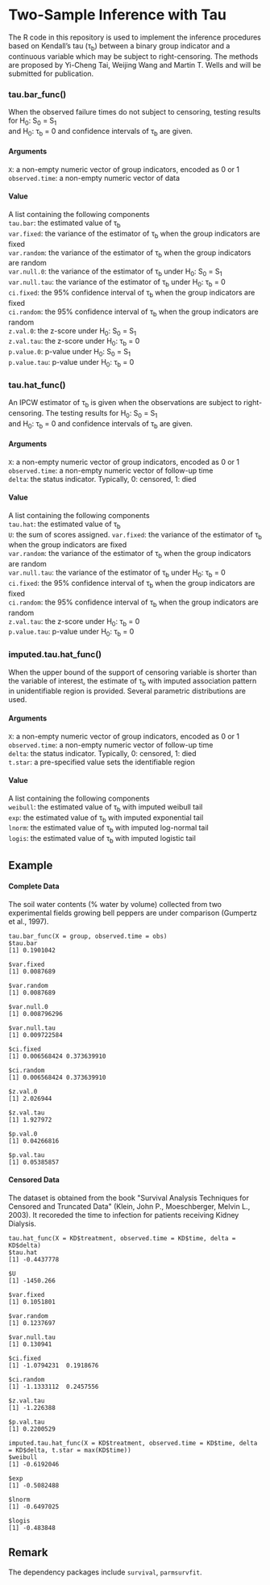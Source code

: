 # Two-Sample Inference with Tau

The R code in this repository is used to implement the inference procedures based on Kendall’s tau (&tau;<sub>b</sub>) between a binary group indicator and a continuous variable which may be subject to right-censoring. The methods are proposed by Yi-Cheng Tai, Weijing Wang and Martin T. Wells and will be submitted for publication. <br>

### tau.bar_func()
When the observed failure times do not subject to censoring, testing results for H<sub>0</sub>: S<sub>0</sub> = S<sub>1</sub> <br> and H<sub>0</sub>: &tau;<sub>b</sub> = 0 and confidence intervals of &tau;<sub>b</sub> are given. <br>

#### Arguments
`X`: a non-empty numeric vector of group indicators, encoded as 0 or 1 <br>
`observed.time`: a non-empty numeric vector of data <br>

#### Value
A list containing the following components <br>
`tau.bar`: the estimated value of &tau;<sub>b</sub> <br>
`var.fixed`: the variance of the estimator of &tau;<sub>b</sub> when the group indicators are fixed <br>
`var.random`: the variance of the estimator of &tau;<sub>b</sub> when the group indicators are random <br>
`var.null.0`: the variance of the estimator of &tau;<sub>b</sub> under H<sub>0</sub>: S<sub>0</sub> = S<sub>1</sub> <br>
`var.null.tau`: the variance of the estimator of &tau;<sub>b</sub> under H<sub>0</sub>: &tau;<sub>b</sub> = 0 <br>
`ci.fixed`: the 95% confidence interval of &tau;<sub>b</sub> when the group indicators are fixed <br>
`ci.random`: the 95% confidence interval of &tau;<sub>b</sub> when the group indicators are random <br>
`z.val.0`: the z-score under H<sub>0</sub>: S<sub>0</sub> = S<sub>1</sub> <br>
`z.val.tau`: the z-score under H<sub>0</sub>: &tau;<sub>b</sub> = 0 <br>
`p.value.0`: p-value under H<sub>0</sub>: S<sub>0</sub> = S<sub>1</sub> <br>
`p.value.tau`: p-value under H<sub>0</sub>: &tau;<sub>b</sub> = 0 <br>

### tau.hat_func()
An IPCW estimator of &tau;<sub>b</sub> is given when the observations are subject to right-censoring. The testing results for H<sub>0</sub>: S<sub>0</sub> = S<sub>1</sub> <br> and H<sub>0</sub>: &tau;<sub>b</sub> = 0 and confidence intervals of &tau;<sub>b</sub> are given.

#### Arguments
`X`: a non-empty numeric vector of group indicators, encoded as 0 or 1 <br>
`observed.time`: a non-empty numeric vector of follow-up time <br>
`delta`: the status indicator. Typically, 0: censored, 1: died <br>

#### Value
A list containing the following components <br>
`tau.hat`: the estimated value of &tau;<sub>b</sub> <br>
`U`: the sum of scores assigned.
`var.fixed`: the variance of the estimator of &tau;<sub>b</sub> when the group indicators are fixed <br>
`var.random`: the variance of the estimator of &tau;<sub>b</sub> when the group indicators are random <br>
`var.null.tau`: the variance of the estimator of &tau;<sub>b</sub> under H<sub>0</sub>: &tau;<sub>b</sub> = 0 <br>
`ci.fixed`: the 95% confidence interval of &tau;<sub>b</sub> when the group indicators are fixed <br>
`ci.random`: the 95% confidence interval of &tau;<sub>b</sub> when the group indicators are random <br>
`z.val.tau`: the z-score under H<sub>0</sub>: &tau;<sub>b</sub> = 0 <br>
`p.value.tau`: p-value under H<sub>0</sub>: &tau;<sub>b</sub> = 0 <br>

### imputed.tau.hat_func()
When the upper bound of the support of censoring variable is shorter than the variable of interest, the estimate of &tau;<sub>b</sub> with imputed association pattern in unidentifiable region is provided. Several parametric distributions are used. <br>

#### Arguments
`X`: a non-empty numeric vector of group indicators, encoded as 0 or 1 <br>
`observed.time`: a non-empty numeric vector of follow-up time <br>
`delta`: the status indicator. Typically, 0: censored, 1: died <br>
`t.star`: a pre-specified value sets the identifiable region <br>

#### Value
A list containing the following components <br>
`weibull`: the estimated value of &tau;<sub>b</sub> with imputed weibull tail <br>
`exp`: the estimated value of &tau;<sub>b</sub> with imputed exponential tail <br>
`lnorm`: the estimated value of &tau;<sub>b</sub> with imputed log-normal tail <br>
`logis`: the estimated value of &tau;<sub>b</sub> with imputed logistic tail <br>

## Example
#### Complete Data
The soil water contents (% water by volume) collected from two experimental fields growing bell peppers are under comparison (Gumpertz et al., 1997).

```
tau.bar_func(X = group, observed.time = obs)
$tau.bar
[1] 0.1901042

$var.fixed
[1] 0.0087689

$var.random
[1] 0.0087689

$var.null.0
[1] 0.008796296

$var.null.tau
[1] 0.009722584

$ci.fixed
[1] 0.006568424 0.373639910

$ci.random
[1] 0.006568424 0.373639910

$z.val.0
[1] 2.026944

$z.val.tau
[1] 1.927972

$p.val.0
[1] 0.04266816

$p.val.tau
[1] 0.05385857
```

#### Censored Data
The dataset is obtained from the book "Survival Analysis Techniques for Censored and Truncated Data" (Klein, John P., Moeschberger, Melvin L., 2003). It recoreded the time to infection for patients receiving Kidney Dialysis. <br>

```
tau.hat_func(X = KD$treatment, observed.time = KD$time, delta = KD$delta)
$tau.hat
[1] -0.4437778

$U
[1] -1450.266

$var.fixed
[1] 0.1051801

$var.random
[1] 0.1237697

$var.null.tau
[1] 0.130941

$ci.fixed
[1] -1.0794231  0.1918676

$ci.random
[1] -1.1333112  0.2457556

$z.val.tau
[1] -1.226388

$p.val.tau
[1] 0.2200529
```

```
imputed.tau.hat_func(X = KD$treatment, observed.time = KD$time, delta = KD$delta, t.star = max(KD$time))
$weibull
[1] -0.6192046

$exp
[1] -0.5082488

$lnorm
[1] -0.6497025

$logis
[1] -0.483848
```

## Remark
The dependency packages include `survival`, `parmsurvfit`.
